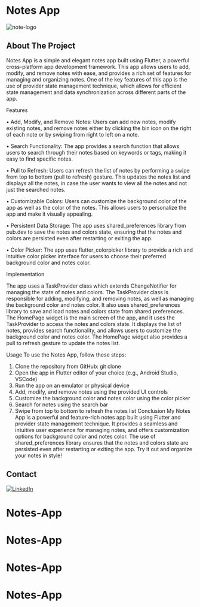 # Notes App
![note-logo]



## About The Project


Notes App is a simple and elegant notes app built using Flutter, a powerful cross-platform app development framework. This app allows users to add, modify, and remove notes with ease, and provides a rich set of features for managing and organizing notes. One of the key features of this app is the use of provider state management technique, which allows for efficient state management and data synchronization across different parts of the app.

Features

•	Add, Modify, and Remove Notes: Users can add new notes, modify existing notes, and remove notes either by clicking the bin icon on the right of each note or by swiping from right to left on a note.

•	Search Functionality: The app provides a search function that allows users to search through their notes based on keywords or tags, making it easy to find specific notes.

•	Pull to Refresh: Users can refresh the list of notes by performing a swipe from top to bottom (pull to refresh) gesture. This updates the notes list and displays all the notes, in case the user wants to view all the notes and not just the searched notes.

•	Customizable Colors: Users can customize the background color of the app as well as the color of the notes. This allows users to personalize the app and make it visually appealing.

•	Persistent Data Storage: The app uses shared_preferences library from pub.dev to save the notes and colors state, ensuring that the notes and colors are persisted even after restarting or exiting the app.

•	Color Picker: The app uses flutter_colorpicker library to provide a rich and intuitive color picker interface for users to choose their preferred background color and notes color.

Implementation

The app uses a TaskProvider class which extends ChangeNotifier for managing the state of notes and colors. The TaskProvider class is responsible for adding, modifying, and removing notes, as well as managing the background color and notes color. It also uses shared_preferences library to save and load notes and colors state from shared preferences.
The HomePage widget is the main screen of the app, and it uses the TaskProvider to access the notes and colors state. It displays the list of notes, provides search functionality, and allows users to customize the background color and notes color. The HomePage widget also provides a pull to refresh gesture to update the notes list.

Usage
To use the Notes App, follow these steps:
1.	Clone the repository from GitHub: git clone <repository-url>
2.	Open the app in Flutter editor of your choice (e.g., Android Studio, VSCode)
3.	Run the app on an emulator or physical device
4.	Add, modify, and remove notes using the provided UI controls
5.	Customize the background color and notes color using the color picker
6.	Search for notes using the search bar
7.	Swipe from top to bottom to refresh the notes list
      Conclusion
      My Notes App is a powerful and feature-rich notes app built using Flutter and provider state management technique. It provides a seamless and intuitive user experience for managing notes, and offers customization options for background color and notes color. The use of shared_preferences library ensures that the notes and colors state are persisted even after restarting or exiting the app. Try it out and organize your notes in style!






## Contact
[![LinkedIn][linkedin-shield]][linkedin-url]








[linkedin-shield]: https://img.shields.io/badge/-LinkedIn-black.svg?style=for-the-badge&logo=linkedin&colorB=555
[linkedin-url]: https://www.linkedin.com/in/ivan-cilakov-551489168/
[product-screenshot]: images/screenshot.png
[note-logo]: https://i.imgur.com/65Aa9SLb.jpg



 


# Notes-App
# Notes-App
# Notes-App
# Notes-App
